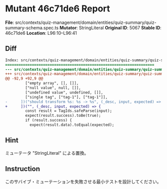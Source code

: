 # Mutant 46c71de6 Report

**File**: src/contexts/quiz-management/domain/entities/quiz-summary/quiz-summary-schema.spec.ts
**Mutator**: StringLiteral
**Original ID**: 5067
**Stable ID**: 46c71de6
**Location**: L96:10–L96:41

## Diff

```diff
Index: src/contexts/quiz-management/domain/entities/quiz-summary/quiz-summary-schema.spec.ts
===================================================================
--- src/contexts/quiz-management/domain/entities/quiz-summary/quiz-summary-schema.spec.ts	original
+++ src/contexts/quiz-management/domain/entities/quiz-summary/quiz-summary-schema.spec.ts	mutated #5067
@@ -92,9 +92,9 @@
         ["empty array", [], []],
         ["null value", null, []],
         ["undefined value", undefined, []],
         ["single tag", ["tag-1"], ["tag-1"]],
-      ])("should transform %s: %s -> %s", (_desc, input, expected) => {
+      ])("", (_desc, input, expected) => {
         const result = TagIds.safeParse(input);
         expect(result.success).toBe(true);
         if (result.success) {
           expect(result.data).toEqual(expected);
```

## Hint

ミューテータ "StringLiteral" による置換。

## Instruction

このサバイブ・ミューテーションを失敗させる最小テストを設計してください。

